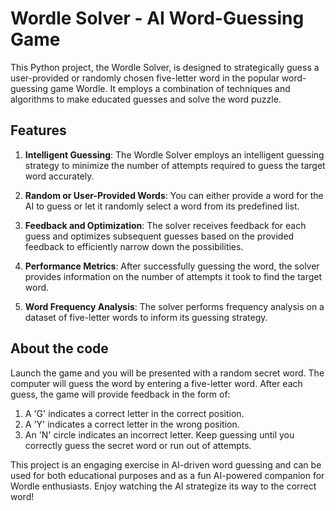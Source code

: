 # Wordle Solver - AI Word-Guessing Game

This Python project, the Wordle Solver, is designed to strategically guess a user-provided or randomly chosen five-letter word in the popular word-guessing game Wordle. It employs a combination of techniques and algorithms to make educated guesses and solve the word puzzle.

## Features

1. **Intelligent Guessing**: The Wordle Solver employs an intelligent guessing strategy to minimize the number of attempts required to guess the target word accurately.

2. **Random or User-Provided Words**: You can either provide a word for the AI to guess or let it randomly select a word from its predefined list.

3. **Feedback and Optimization**: The solver receives feedback for each guess and optimizes subsequent guesses based on the provided feedback to efficiently narrow down the possibilities.

4. **Performance Metrics**: After successfully guessing the word, the solver provides information on the number of attempts it took to find the target word.

5. **Word Frequency Analysis**: The solver performs frequency analysis on a dataset of five-letter words to inform its guessing strategy.

## About the code
Launch the game and you will be presented with a random secret word.
The computer will guess the word by entering a five-letter word.
After each guess, the game will provide feedback in the form of:
1. A 'G' indicates a correct letter in the correct position.
2. A 'Y' indicates a correct letter in the wrong position.
3. An 'N' circle indicates an incorrect letter.
Keep guessing until you correctly guess the secret word or run out of attempts.

This project is an engaging exercise in AI-driven word guessing and can be used for both educational purposes and as a fun AI-powered companion for Wordle enthusiasts. Enjoy watching the AI strategize its way to the correct word!
